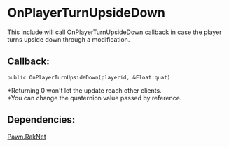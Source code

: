 # OnPlayerTurnUpsideDown
This include will call OnPlayerTurnUpsideDown callback in case the player turns upside down through a modification.

## Callback:
```pawn
public OnPlayerTurnUpsideDown(playerid, &Float:quat)
```

*Returning 0 won't let the update reach other clients.<br>
*You can change the quaternion value passed by reference.

## Dependencies:
[Pawn.RakNet](http://forum.sa-mp.com/showthread.php?t=640306)
